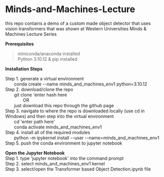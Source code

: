 # Minds-and-Machines-Lecture
this repo contains a demo of a custom made object detector that uses vision transformers that was shown at Western Universities Minds &amp; Machines Lecture Series


**Prerequisites**
> miniconda/anaconda installed  
> Python 3.10.12 & pip installed  

**Installation Steps**  

Step 1. generate a virtual environment  
&emsp;&emsp;conda create --name minds_and_machines_env1 python=3.10.12  
Step 2. download/clone the repo  
&emsp;&emsp;git clone 'enter hash here  
&emsp;&emsp;&emsp;&emsp;OR  
&emsp;&emsp;just download this repo through the github page  
Step 3. navigate to where the repo is downloaded locally (use cd in Windows) and then step into the virtual environment  
&emsp;&emsp;cd 'enter path here'  
&emsp;&emsp;conda activate minds_and_machines_env1  
Step 4. install all of the required modules  
&emsp;&emsp;python -m ipykernel install --user --name=minds_and_machines_env1  
Step 5. push the conda environment to jupyter notebook  
  
**Open the Jupyter Notebook**  
Step 1. type 'jupyter notebook' into the command prompt  
Step 2. select minds_and_machines_env1 kernel  
Step 3. select/open the Transformer based Object Detection.ipynb file  
